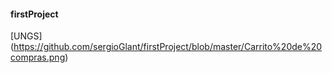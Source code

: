 #### firstProject
[UNGS] (https://github.com/sergioGlant/firstProject/blob/master/Carrito%20de%20compras.png)
